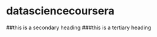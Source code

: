 datasciencecoursera
==================

##this is a secondary heading
###this is a tertiary heading
